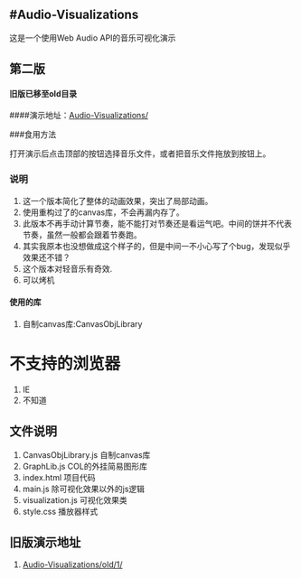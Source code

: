 #Audio-Visualizations
--------
这是一个使用Web Audio API的音乐可视化演示

## 第二版

#### 旧版已移至old目录

####演示地址：<a href="//luojia.coding.me/Audio-Visualizations/" target="_blank">Audio-Visualizations/</a>


###食用方法

打开演示后点击顶部的按钮选择音乐文件，或者把音乐文件拖放到按钮上。



### 说明

1. 这一个版本简化了整体的动画效果，突出了局部动画。
2. 使用重构过了的canvas库，不会再漏内存了。
3. 此版本不再手动计算节奏，能不能打对节奏还是看运气吧。中间的饼并不代表节奏，虽然一般都会跟着节奏跑。
4. 其实我原本也没想做成这个样子的，但是中间一不小心写了个bug，发现似乎效果还不错？
5. 这个版本对轻音乐有奇效.
6. 可以烤机

#### 使用的库

1. 自制canvas库:CanvasObjLibrary

# 不支持的浏览器

1. IE
2. 不知道


## 文件说明
1. CanvasObjLibrary.js 自制canvas库
2. GraphLib.js COL的外挂简易图形库
3. index.html 项目代码
4. main.js 除可视化效果以外的js逻辑
5. visualization.js 可视化效果类
6. style.css 播放器样式


## 旧版演示地址

1. <a href="//luojia.coding.me/Audio-Visualizations/old/1/" target="_blank">Audio-Visualizations/old/1/</a>